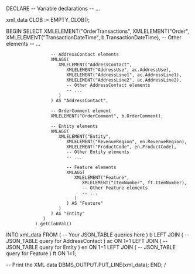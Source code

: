 DECLARE
   -- Variable declarations
   -- ...

   xml_data CLOB := EMPTY_CLOB();

BEGIN
   SELECT XMLELEMENT("OrderTransactions",
                  XMLELEMENT("Order",
                     XMLELEMENT("TransactionDateTime", b.TransactionDateTime),
                     -- Other elements
                     -- ...

                     -- AddressContact elements
                     XMLAGG(
                        XMLELEMENT("AddressContact",
                           XMLELEMENT("AddressUse", ac.AddressUse),
                           XMLELEMENT("AddressLine1", ac.AddressLine1),
                           XMLELEMENT("AddressLine2", ac.AddressLine2),
                           -- Other AddressContact elements
                           -- ...
                        )
                     ) AS "AddressContact",
                     
                     -- OrderComment element
                     XMLELEMENT("OrderComment", b.OrderComment),

                     -- Entity elements
                     XMLAGG(
                        XMLELEMENT("Entity",
                           XMLELEMENT("RevenueRegion", en.RevenueRegion),
                           XMLELEMENT("ProductCode", en.ProductCode),
                           -- Other Entity elements
                           -- ...

                           -- Feature elements
                           XMLAGG(
                              XMLELEMENT("Feature",
                                 XMLELEMENT("ItemNumber", ft.ItemNumber),
                                 -- Other Feature elements
                                 -- ...
                              )
                           ) AS "Feature"
                        )
                     ) AS "Entity"
                  )
               ).getClobVal()
   INTO xml_data
   FROM (
      -- Your JSON_TABLE queries here
   ) b
   LEFT JOIN (
      -- JSON_TABLE query for AddressContact
   ) ac ON 1=1
   LEFT JOIN (
      -- JSON_TABLE query for Entity
   ) en ON 1=1
   LEFT JOIN (
      -- JSON_TABLE query for Feature
   ) ft ON 1=1;

   -- Print the XML data
   DBMS_OUTPUT.PUT_LINE(xml_data);
END;
/
